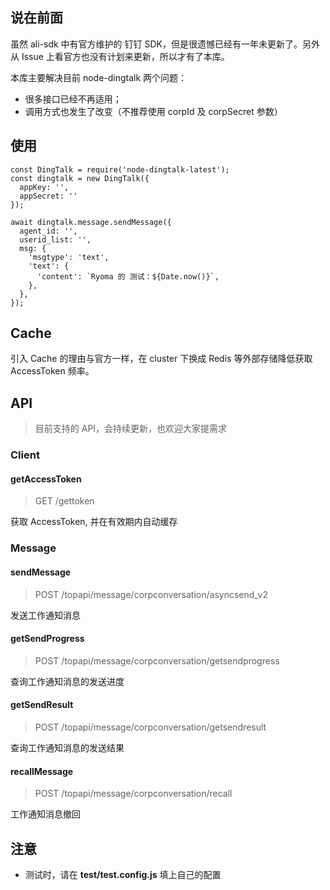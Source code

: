 ## 说在前面
虽然 ali-sdk 中有官方维护的 钉钉 SDK，但是很遗憾已经有一年未更新了。另外从 Issue 上看官方也没有计划来更新，所以才有了本库。

本库主要解决目前 node-dingtalk 两个问题：
- 很多接口已经不再适用；
- 调用方式也发生了改变（不推荐使用 corpId 及 corpSecret 参数）

## 使用

```
const DingTalk = require('node-dingtalk-latest');
const dingtalk = new DingTalk({
  appKey: '',
  appSecret: ''
});

await dingtalk.message.sendMessage({
  agent_id: '',
  userid_list: '',
  msg: {
    'msgtype': 'text',
    'text': {
      'content': `Ryoma 的 测试：${Date.now()}`,
    },
  },
});
```

## Cache
引入 Cache 的理由与官方一样，在 cluster 下换成 Redis 等外部存储降低获取 AccessToken 频率。

## API

> 目前支持的 API，会持续更新，也欢迎大家提需求

### Client
#### getAccessToken
> GET /gettoken

获取 AccessToken, 并在有效期内自动缓存

### Message
#### sendMessage
> POST /topapi/message/corpconversation/asyncsend_v2

发送工作通知消息

#### getSendProgress
> POST /topapi/message/corpconversation/getsendprogress

查询工作通知消息的发送进度

#### getSendResult
> POST /topapi/message/corpconversation/getsendresult

查询工作通知消息的发送结果

#### recallMessage
> POST /topapi/message/corpconversation/recall

工作通知消息撤回

## 注意
- 测试时，请在 **test/test.config.js** 填上自己的配置